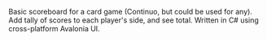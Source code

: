 Basic scoreboard for a card game (Continuo, but could be used for any).
Add tally of scores to each player's side, and see total.
Written in C# using cross-platform Avalonia UI.
